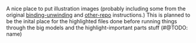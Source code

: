 A nice place to put illustration images (probably including some from the original [binding-unwinding](#) and [other-repo](#) instructions.) 
This is planned to be the inital place for the highlighted files done before running things through the big models and the highlight-important parts stuff (#@TODO: name)
